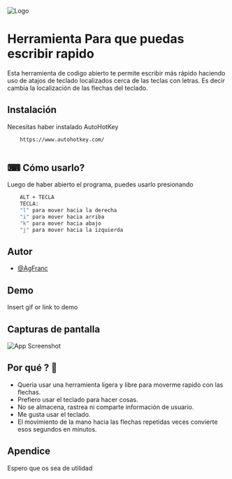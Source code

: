 
![Logo](https://github.com/AgFranc/WriteFaster/blob/main/índice.png )


# Herramienta Para que puedas escribir rapido

Esta herramienta de codigo abierto te permite escribir más rápido haciendo uso de atajos de teclado localizados cerca de las teclas con letras.
Es decir cambia la localización de las flechas del teclado.





## Instalación

Necesitas haber instalado AutoHotKey

```bash
    https://www.autohotkey.com/
 
```
   
## ⌨ Cómo usarlo?
Luego de haber abierto el programa, puedes usarlo presionando
```bash
    ALT + TECLA
    TECLA:
    "l" para mover hacia la derecha
    "i" para mover hacia arriba
    "k" para mover hacia abajo
    "j" para mover hacia la izquierda
```
## Autor

- [@AgFranc](https://github.com/AgFranc)


## Demo

Insert gif or link to demo


## Capturas de pantalla

![App Screenshot](https://via.placeholder.com/468x300?text=App+Screenshot+Here)

Por qué ? 🤔
------------
* Quería usar una herramienta ligera y libre para moverme rapido con las flechas.
* Prefiero usar el teclado para hacer cosas.
* No se almacena, rastrea ni comparte información de usuario.
* Me gusta usar el teclado.
* El movimiento de la mano hacia las flechas repetidas veces convierte esos segundos en minutos.
 

## Apendice

Espero que os sea de utilidad

